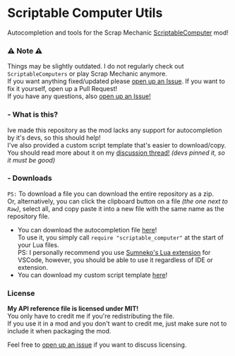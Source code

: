 # Scriptable Computer Utils
Autocompletion and tools for the Scrap Mechanic [ScriptableComputer](https://steamcommunity.com/sharedfiles/filedetails/?id=2821133117) mod!

### ⚠️ Note ⚠️
Things may be slightly outdated. I do not regularly check out `ScriptableComputers` or play Scrap Mechanic anymore. <br/>
If you want anything fixed/updated please [open up an Issue](https://github.com/FlooferLand/ScriptableComputerUtils/issues). If you want to fix it yourself, open up a Pull Request!
<br/>
If you have any questions, also [open up an Issue!](https://github.com/FlooferLand/ScriptableComputerUtils/issues)

### - What is this?
Ive made this repository as the mod lacks any support for autocompletion by it's devs, so this should help! <br/>
I've also provided a custom script template that's easier to download/copy. <br/>
You should read more about it on my [discussion thread!](https://steamcommunity.com/workshop/filedetails/discussion/2821133117/3768986428634401869) _(devs pinned it, so it must be good)_

### - Downloads
`PS:` To download a file you can download the entire repository as a zip. <br/>
Or, alternatively, you can click the clipboard button on a file _(the one next to `Raw`)_, select all, and copy paste it into a new file with the same name as the repository file.

- You can download the autocompletion file [here](./API%20Reference%20file/scriptable_computer.lua)!<br/>
  To use it, you simply call `require "scriptable_computer"` at the start of your Lua files. <br/>
  PS: I personally recommend you use [Sumneko's Lua extension](https://marketplace.visualstudio.com/items?itemName=sumneko.lua) for VSCode,
  however, you should be able to use it regardless of IDE or extension.
- You can download my custom script template [here](./Better%20script%20template/script.lua)!<br/>

### License
__My API reference file is licensed under MIT!__ <br/>
You only have to credit me if you're redistributing the file. <br/>
If you use it in a mod and you don't want to credit me, just make sure not to include it when packaging the mod. <br/>

Feel free to [open up an issue](https://github.com/FlooferLand/ScriptableComputerUtils/issues) if you want to discuss licensing.
